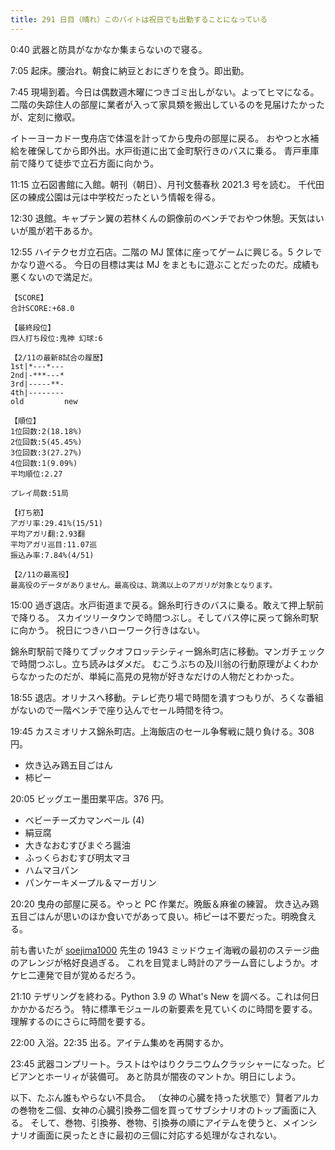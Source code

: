 ```yaml
---
title: 291 日目（晴れ）このバイトは祝日でも出勤することになっている
---
```


0:40 武器と防具がなかなか集まらないので寝る。

7:05 起床。腰治れ。朝食に納豆とおにぎりを食う。即出勤。

7:45 現場到着。今日は偶数週木曜につきゴミ出しがない。よってヒマになる。
二階の失踪住人の部屋に業者が入って家具類を搬出しているのを見届けたかったが、定刻に撤収。

イトーヨーカドー曳舟店で体温を計ってから曳舟の部屋に戻る。
おやつと水補給を確保してから即外出。水戸街道に出て金町駅行きのバスに乗る。
青戸車庫前で降りて徒歩で立石方面に向かう。

11:15 立石図書館に入館。朝刊（朝日）、月刊文藝春秋 2021.3 号を読む。
千代田区の練成公園は元は中学校だったという情報を得る。

12:30 退館。キャプテン翼の若林くんの銅像前のベンチでおやつ休憩。天気はいいが風が若干あるか。

12:55 ハイテクセガ立石店。二階の MJ 筐体に座ってゲームに興じる。5 クレでかなり遊べる。
今日の目標は実は MJ をまともに遊ぶことだったのだ。成績も悪くないので満足だ。

```text
【SCORE】
合計SCORE:+68.0

【最終段位】
四人打ち段位:鬼神 幻球:6

【2/11の最新8試合の履歴】
1st|*---*---
2nd|-***---*
3rd|-----**-
4th|--------
old         new

【順位】
1位回数:2(18.18%)
2位回数:5(45.45%)
3位回数:3(27.27%)
4位回数:1(9.09%)
平均順位:2.27

プレイ局数:51局

【打ち筋】
アガリ率:29.41%(15/51)
平均アガリ翻:2.93翻
平均アガリ巡目:11.07巡
振込み率:7.84%(4/51)

【2/11の最高役】
最高役のデータがありません。最高役は、跳満以上のアガリが対象となります。
```

15:00 過ぎ退店。水戸街道まで戻る。錦糸町行きのバスに乗る。敢えて押上駅前で降りる。
スカイツリータウンで時間つぶし。そしてバス停に戻って錦糸町駅に向かう。
祝日につきハローワーク行きはない。

錦糸町駅前で降りてブックオフロッテシティー錦糸町店に移動。マンガチェックで時間つぶし。立ち読みはダメだ。
むこうぶちの及川翁の行動原理がよくわからなかったのだが、単純に高見の見物が好きなだけの人物だとわかった。

18:55 退店。オリナスへ移動。テレビ売り場で時間を潰すつもりが、ろくな番組がないので一階ベンチで座り込んでセール時間を待つ。

19:45 カスミオリナス錦糸町店。上海飯店のセール争奪戦に競り負ける。308 円。

* 炊き込み鶏五目ごはん
* 柿ピー

20:05 ビッグエー墨田業平店。376 円。

* ベビーチーズカマンベール (4)
* 絹豆腐
* 大きなおむすびまぐろ醤油
* ふっくらおむすび明太マヨ
* ハムマヨパン
* パンケーキメープル＆マーガリン

20:20 曳舟の部屋に戻る。やっと PC 作業だ。晩飯＆麻雀の練習。
炊き込み鶏五目ごはんが思いのほか食いでがあって良い。柿ピーは不要だった。明晩食える。

前も書いたが [soejima1000] 先生の 1943 ミッドウェイ海戦の最初のステージ曲のアレンジが格好良過ぎる。
これを目覚まし時計のアラーム音にしようか。オケヒ二連発で目が覚めるだろう。

21:10 テザリングを終わる。Python 3.9 の What's New を調べる。これは何日かかかるだろう。
特に標準モジュールの新要素を見ていくのに時間を要する。理解するのにさらに時間を要する。

22:00 入浴。22:35 出る。アイテム集めを再開するか。

23:45 武器コンプリート。ラストはやはりクラニウムクラッシャーになった。ビビアンとホーリィが装備可。
あと防具が闇夜のマントか。明日にしよう。

以下、たぶん誰もやらない不具合。
（女神の心臓を持った状態で）賢者アルカの巻物を二個、女神の心臓引換券二個を買ってサブシナリオのトップ画面に入る。
そして、巻物、引換券、巻物、引換券の順にアイテムを使うと、メインシナリオ画面に戻ったときに最初の三個に対応する処理がなされない。

[soejima1000]: https://www.youtube.com/user/soejima1000/videos
